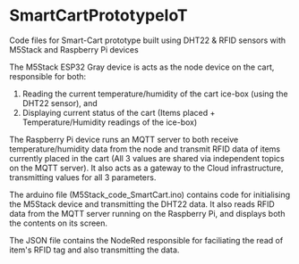 # SmartCartPrototypeIoT
Code files for Smart-Cart prototype built using DHT22 &amp; RFID sensors with M5Stack and Raspberry Pi devices

The M5Stack ESP32 Gray device is acts as the node device on the cart, responsible for both:
  1. Reading the current temperature/humidity of the cart ice-box (using the DHT22 sensor), and
  2. Displaying current status of the cart (Items placed + Temperature/Humidity readings of the ice-box)

The Raspberry Pi device runs an MQTT server to both receive temperature/humidity data from the node and transmit RFID data of items currently placed in the cart (All 3 values are shared via independent topics on the MQTT server).
It also acts as a gateway to the Cloud infrastructure, transmitting values for all 3 parameters.

The arduino file (M5Stack_code_SmartCart.ino) contains code for initialising the M5Stack device and transmitting the DHT22 data. It also reads RFID data from the MQTT server running on the Raspberry Pi, and displays both the contents on its screen.

The JSON file contains the NodeRed responsible for faciliating the read of item's RFID tag and also transmitting the data.
